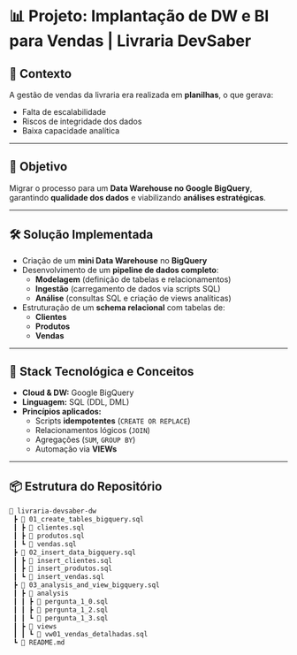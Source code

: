 # 📊 Projeto: Implantação de DW e BI para Vendas | Livraria DevSaber

## 📌 Contexto
A gestão de vendas da livraria era realizada em **planilhas**, o que gerava:
- Falta de escalabilidade  
- Riscos de integridade dos dados  
- Baixa capacidade analítica  

---

## 🎯 Objetivo
Migrar o processo para um **Data Warehouse no Google BigQuery**, garantindo **qualidade dos dados** e viabilizando **análises estratégicas**.

---

## 🛠️ Solução Implementada
- Criação de um **mini Data Warehouse** no **BigQuery**  
- Desenvolvimento de um **pipeline de dados completo**:  
  - **Modelagem** (definição de tabelas e relacionamentos)  
  - **Ingestão** (carregamento de dados via scripts SQL)  
  - **Análise** (consultas SQL e criação de views analíticas)  
- Estruturação de um **schema relacional** com tabelas de:
  - **Clientes**  
  - **Produtos**  
  - **Vendas**  

---

## 🚀 Stack Tecnológica e Conceitos
- **Cloud & DW:** Google BigQuery  
- **Linguagem:** SQL (DDL, DML)  
- **Princípios aplicados:**  
  - Scripts **idempotentes** (`CREATE OR REPLACE`)  
  - Relacionamentos lógicos (`JOIN`)  
  - Agregações (`SUM`, `GROUP BY`)  
  - Automação via **VIEWs**  

---

## 📦 Estrutura do Repositório
```bash
📁 livraria-devsaber-dw
 ┣ 📂 01_create_tables_bigquery.sql
 ┃ ┣ 📜 clientes.sql
 ┃ ┣ 📜 produtos.sql
 ┃ ┗ 📜 vendas.sql
 ┣ 📂 02_insert_data_bigquery.sql
 ┃ ┣ 📜 insert_clientes.sql
 ┃ ┣ 📜 insert_produtos.sql
 ┃ ┗ 📜 insert_vendas.sql
 ┣ 📂 03_analysis_and_view_bigquery.sql
 ┃ ┣ 📂 analysis
 ┃ ┃ ┣ 📜 pergunta_1_0.sql
 ┃ ┃ ┣ 📜 pergunta_1_2.sql
 ┃ ┃ ┗ 📜 pergunta_1_3.sql
 ┃ ┣ 📂 views
 ┃ ┃ ┗ 📜 vw01_vendas_detalhadas.sql
 ┗ 📜 README.md
